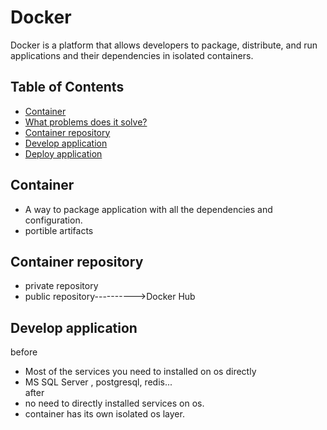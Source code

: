 # Docker  
Docker is a platform that allows developers to package, distribute, and run applications and their dependencies in isolated containers.
## Table of Contents

- [Container](#container)
- [What problems does it solve?](#what-problems-does-it-solve)
- [Container repository](#container-repository)
- [Develop application](#develop-application)
- [Deploy application](#deploy-application)

## Container
- A way to package application with all the dependencies and configuration.  
- portible artifacts
## Container repository
- private repository
- public repository---------->Docker Hub
## Develop application
before  
 - Most of the services you need to installed on os directly
 - MS SQL Server , postgresql, redis...  
after      
 - no need to directly installed services on os.
 - container has its own isolated os layer.
